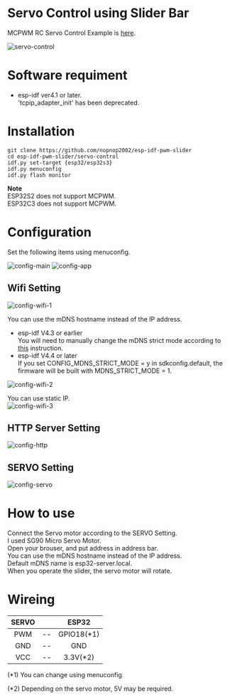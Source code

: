 # Servo Control using Slider Bar

MCPWM RC Servo Control Example is [here](https://github.com/espressif/esp-idf/tree/master/examples/peripherals/mcpwm/mcpwm_servo_control).   

![servo-control](https://user-images.githubusercontent.com/6020549/135770904-915448e9-3ad1-40dd-be85-d91a06e1a0c6.jpg)

# Software requiment
- esp-idf ver4.1 or later.   
'tcpip_adapter_init' has been deprecated.


# Installation
```
git clone https://github.com/nopnop2002/esp-idf-pwm-slider
cd esp-idf-pwm-slider/servo-control
idf.py set-target {esp32/esp32s3}
idf.py menuconfig
idf.py flash monitor
```

__Note__   
ESP32S2 does not support MCPWM.   
ESP32C3 does not support MCPWM.   

# Configuration
Set the following items using menuconfig.

![config-main](https://user-images.githubusercontent.com/6020549/135744943-ca704fba-2786-4238-88bd-5fb5b7aae8f1.jpg)
![config-app](https://user-images.githubusercontent.com/6020549/135771137-57c04e8d-9e26-4550-b2df-19beafe5eb93.jpg)

## Wifi Setting

![config-wifi-1](https://user-images.githubusercontent.com/6020549/135744955-36149a83-d887-4271-8cae-b90cf188dda6.jpg)

You can use the mDNS hostname instead of the IP address.   
- esp-idf V4.3 or earlier   
 You will need to manually change the mDNS strict mode according to [this](https://github.com/espressif/esp-idf/issues/6190) instruction.   
- esp-idf V4.4 or later  
 If you set CONFIG_MDNS_STRICT_MODE = y in sdkconfig.default, the firmware will be built with MDNS_STRICT_MODE = 1.

![config-wifi-2](https://user-images.githubusercontent.com/6020549/135744972-d83fdc41-c472-46be-8a55-dd04d88e47e6.jpg)

You can use static IP.   
![config-wifi-3](https://user-images.githubusercontent.com/6020549/135744976-4a1c626d-3e93-498f-9062-a91914676567.jpg)

## HTTP Server Setting
![config-http](https://user-images.githubusercontent.com/6020549/135744994-eb863ae8-32f8-4082-a73e-49c1516ce16f.jpg)

## SERVO Setting
![config-servo](https://user-images.githubusercontent.com/6020549/135771153-b26c7102-2561-435e-a8e9-86680edbae83.jpg)

# How to use
Connect the Servo motor according to the SERVO Setting.   
I used SG90 Micro Servo Motor.   
Open your brouser, and put address in address bar.   
You can use the mDNS hostname instead of the IP address.   
Default mDNS name is esp32-server.local.   
When you operate the slider, the servo motor will rotate.   

# Wireing  

|SERVO||ESP32|
|:-:|:-:|:-:|
|PWM|--|GPIO18(*1)|
|GND|--|GND|
|VCC|--|3.3V(*2)|

(*1) You can change using menuconfig.   

(*2) Depending on the servo motor, 5V may be required.   
